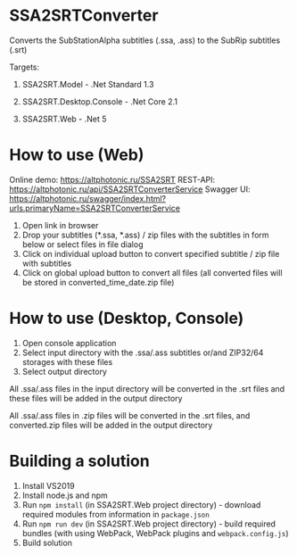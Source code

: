 # SSA2SRTConverter

Converts the SubStationAlpha subtitles (.ssa, .ass) to the SubRip subtitles (.srt)

Targets:

1) SSA2SRT.Model - .Net Standard 1.3

2) SSA2SRT.Desktop.Console - .Net Core 2.1

3) SSA2SRT.Web - .Net 5

# How to use (Web)

Online demo: https://altphotonic.ru/SSA2SRT
REST-API: https://altphotonic.ru/api/SSA2SRTConverterService
Swagger UI: https://altphotonic.ru/swagger/index.html?urls.primaryName=SSA2SRTConverterService

1) Open link in browser
2) Drop your subtitles (*.ssa, *.ass) / zip files with the subtitles in form below or select files in file dialog
3) Click on individual upload button to convert specified subtitle / zip file with subtitles
4) Click on global upload button to convert all files (all converted files will be stored in converted_time_date.zip file)

# How to use (Desktop, Console)

1) Open console application
2) Select input directory with the .ssa/.ass subtitles or/and ZIP32/64 storages with these files
3) Select output directory

All .ssa/.ass files in the input directory will be converted in the .srt files and these files will be added in the output directory 

All .ssa/.ass files in .zip files will be converted in the .srt files, and converted.zip files will be added in the output directory 

# Building a solution

1) Install VS2019
2) Install node.js and npm
3) Run `npm install` (in SSA2SRT.Web project directory) - download required modules from information in `package.json`
4) Run `npm run dev` (in SSA2SRT.Web project directory) - build required bundles (with using WebPack, WebPack plugins and `webpack.config.js`)
5) Build solution
